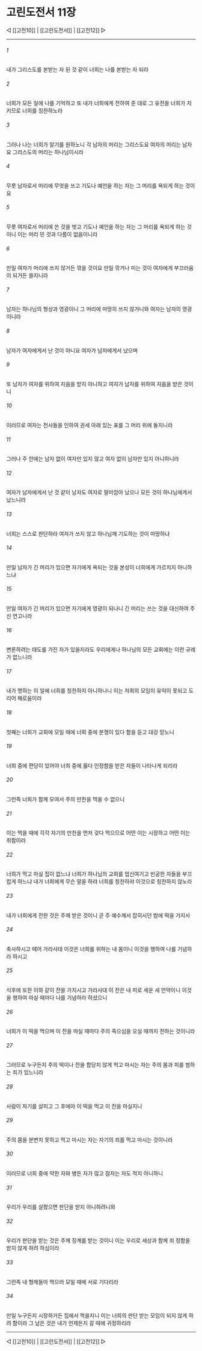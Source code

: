 # 고린도전서 11장

◁ [[고전10]] | [[고린도전서]] | [[고전12]] ▷
***

###### 1
내가 그리스도를 본받는 자 된 것 같이 너희는 나를 본받는 자 되라

###### 2
너희가 모든 일에 나를 기억하고 또 내가 너희에게 전하여 준 대로 그 유전을 너희가 지키므로 너희를 칭찬하노라

###### 3
그러나 나는 너희가 알기를 원하노니 각 남자의 머리는 그리스도요 여자의 머리는 남자요 그리스도의 머리는 하나님이시라

###### 4
무릇 남자로서 머리에 무엇을 쓰고 기도나 예언을 하는 자는 그 머리를 욕되게 하는 것이요

###### 5
무릇 여자로서 머리에 쓴 것을 벗고 기도나 예언을 하는 자는 그 머리를 욕되게 하는 것이니 이는 머리 민 것과 다름이 없음이니라

###### 6
만일 여자가 머리에 쓰지 않거든 깎을 것이요 만일 깎거나 미는 것이 여자에게 부끄러움이 되거든 쓸지니라

###### 7
남자는 하나님의 형상과 영광이니 그 머리에 마땅히 쓰지 않거니와 여자는 남자의 영광이니라

###### 8
남자가 여자에게서 난 것이 아니요 여자가 남자에게서 났으며

###### 9
또 남자가 여자를 위하여 지음을 받지 아니하고 여자가 남자를 위하여 지음을 받은 것이니

###### 10
이러므로 여자는 천사들을 인하여 권세 아래 있는 표를 그 머리 위에 둘지니라

###### 11
그러나 주 안에는 남자 없이 여자만 있지 않고 여자 없이 남자만 있지 아니하니라

###### 12
여자가 남자에게서 난 것 같이 남자도 여자로 말미암아 났으나 모든 것이 하나님에게서 났느니라

###### 13
너희는 스스로 판단하라 여자가 쓰지 않고 하나님께 기도하는 것이 마땅하냐

###### 14
만일 남자가 긴 머리가 있으면 자기에게 욕되는 것을 본성이 너희에게 가르치지 아니하느냐

###### 15
만일 여자가 긴 머리가 있으면 자기에게 영광이 되나니 긴 머리는 쓰는 것을 대신하여 주신 연고니라

###### 16
변론하려는 태도를 가진 자가 있을지라도 우리에게나 하나님의 모든 교회에는 이런 규례가 없느니라

###### 17
내가 명하는 이 일에 너희를 칭찬하지 아니하나니 이는 저희의 모임이 유익이 못되고 도리어 해로움이라

###### 18
첫째는 너희가 교회에 모일 때에 너희 중에 분쟁이 있다 함을 듣고 대강 믿노니

###### 19
너희 중에 편당이 있어야 너희 중에 옳다 인정함을 받은 자들이 나타나게 되리라

###### 20
그런즉 너희가 함께 모여서 주의 만찬을 먹을 수 없으니

###### 21
이는 먹을 때에 각각 자기의 만찬을 먼저 갖다 먹으므로 어떤 이는 시장하고 어떤 이는 취함이라

###### 22
너희가 먹고 마실 집이 없느냐 너희가 하나님의 교회를 업신여기고 빈궁한 자들을 부끄럽게 하느냐 내가 너희에게 무슨 말을 하랴 너희를 칭찬하랴 이것으로 칭찬하지 않노라

###### 23
내가 너희에게 전한 것은 주께 받은 것이니 곧 주 예수께서 잡히시던 밤에 떡을 가지사

###### 24
축사하시고 떼어 가라사대 이것은 너희를 위하는 내 몸이니 이것을 행하여 나를 기념하라 하시고

###### 25
식후에 또한 이와 같이 잔을 가지시고 가라사대 이 잔은 내 피로 세운 새 언약이니 이것을 행하여 마실 때마다 나를 기념하라 하셨으니

###### 26
너희가 이 떡을 먹으며 이 잔을 마실 때마다 주의 죽으심을 오실 때까지 전하는 것이니라

###### 27
그러므로 누구든지 주의 떡이나 잔을 합당치 않게 먹고 마시는 자는 주의 몸과 피를 범하는 죄가 있느니라

###### 28
사람이 자기를 살피고 그 후에야 이 떡을 먹고 이 잔을 마실지니

###### 29
주의 몸을 분변치 못하고 먹고 마시는 자는 자기의 죄를 먹고 마시는 것이니라

###### 30
이러므로 너희 중에 약한 자와 병든 자가 많고 잠자는 자도 적지 아니하니

###### 31
우리가 우리를 살폈으면 판단을 받지 아니하려니와

###### 32
우리가 판단을 받는 것은 주께 징계를 받는 것이니 이는 우리로 세상과 함께 죄 정함을 받지 않게 하려 하심이라

###### 33
그런즉 내 형제들아 먹으러 모일 때에 서로 기다리라

###### 34
만일 누구든지 시장하거든 집에서 먹을지니 이는 너희의 판단 받는 모임이 되지 않게 하려 함이라 그 남은 것은 내가 언제든지 갈 때에 귀정하리라

***
◁ [[고전10]] | [[고린도전서]] | [[고전12]] ▷